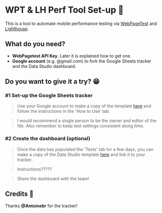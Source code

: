 # WPT & LH Perf Tool Set-up 📱
This is a tool to automate mobile performance testing via [WebPageTest](https://www.webpagetest.org/) and [Lighthouse](https://developers.google.com/web/tools/lighthouse).


## What do you need?
* **WebPagetest API Key**. Later it is explained how to get one.
* **Google account** (e.g. @gmail.com) to fork the Google Sheets tracker and the Data Studio dashboard.


## Do you want to give it a try? 😁

### #1 Set-up the Google Sheets tracker
> Use your Google account to make a copy of the template [here](https://docs.google.com/spreadsheets/d/1k8Qr-d2Ze_51975a3t2TcV4jPxrZBWOlCxILBQzNTMw/copy) and follow the instructions in the 'How to Use' tab.

> I would recommend a single person to be the owner and editor of the file. Also remember to keep test settings consistent along time.

### #2 Create the dashboard (optional)
> Once the data has populated the 'Tests' tab for a few days, you can make a copy of the Data Studio template [here](???????) and link it to your tracker.

> Instructions?????

> Share the dashboard with the team!


## Credits 🙏
Thanks **@Antoinebr** for the tracker!

